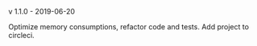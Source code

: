 v 1.1.0 - 2019-06-20

Optimize memory consumptions, refactor code and tests.
Add project to circleci. 
